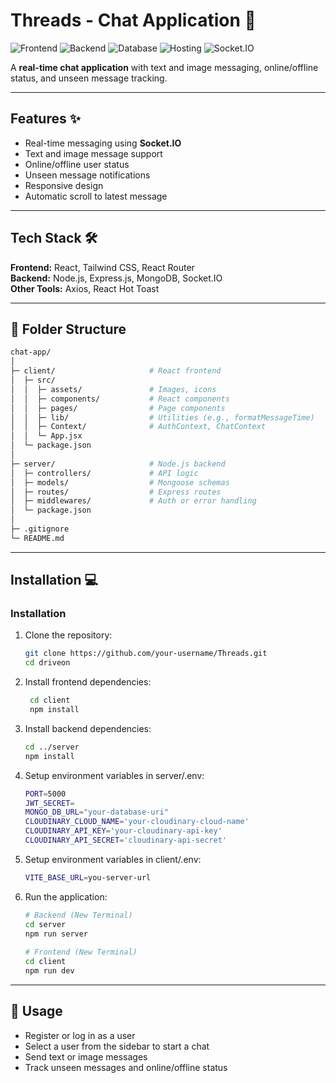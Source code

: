 # Threads - Chat Application 🚀

![Frontend](https://img.shields.io/badge/Frontend-React-blue)
![Backend](https://img.shields.io/badge/Backend-Node.js-green)
![Database](https://img.shields.io/badge/Database-MongoDB-yellow)
![Hosting](https://img.shields.io/badge/Hosting-Vercel-blue)
![Socket.IO](https://img.shields.io/badge/RealTime-Socket.IO-lightgrey)

A **real-time chat application** with text and image messaging, online/offline status, and unseen message tracking.

---

## Features ✨

- Real-time messaging using **Socket.IO**
- Text and image message support
- Online/offline user status
- Unseen message notifications
- Responsive design
- Automatic scroll to latest message

---

## Tech Stack 🛠

**Frontend:** React, Tailwind CSS, React Router  
**Backend:** Node.js, Express.js, MongoDB, Socket.IO  
**Other Tools:** Axios, React Hot Toast  

---

## 📂 Folder Structure

```bash
chat-app/
│
├─ client/                     # React frontend
│  ├─ src/
│  │  ├─ assets/               # Images, icons
│  │  ├─ components/           # React components
│  │  ├─ pages/                # Page components
│  │  ├─ lib/                  # Utilities (e.g., formatMessageTime)
│  │  ├─ Context/              # AuthContext, ChatContext
│  │  └─ App.jsx
│  └─ package.json
│
├─ server/                     # Node.js backend
│  ├─ controllers/             # API logic
│  ├─ models/                  # Mongoose schemas
│  ├─ routes/                  # Express routes
│  ├─ middlewares/             # Auth or error handling
│  └─ package.json
│
├─ .gitignore
└─ README.md
```
---

## Installation 💻

### Installation
1. Clone the repository:
   ```bash
   git clone https://github.com/your-username/Threads.git
   cd driveon

2. Install frontend dependencies:
   ```bash
    cd client
    npm install
3. Install backend dependencies:
   ```bash
   cd ../server
   npm install
4. Setup environment variables in server/.env:
   ```bash
   PORT=5000
   JWT_SECRET=
   MONGO_DB_URL="your-database-uri"
   CLOUDINARY_CLOUD_NAME='your-cloudinary-cloud-name'
   CLOUDINARY_API_KEY='your-cloudinary-api-key'
   CLOUDINARY_API_SECRET='cloudinary-api-secret'
5. Setup environment variables in client/.env:
   ```bash
   VITE_BASE_URL=you-server-url
6. Run the application:
   ```bash
   # Backend (New Terminal)
   cd server
   npm run server
    
   # Frontend (New Terminal)
   cd client
   npm run dev

---

## 📄 Usage

- Register or log in as a user
- Select a user from the sidebar to start a chat
- Send text or image messages
- Track unseen messages and online/offline status
